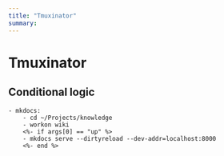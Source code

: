 ```yaml
---
title: "Tmuxinator"
summary: 
---
```


Tmuxinator
===

Conditional logic
---

```
- mkdocs:
    - cd ~/Projects/knowledge
    - workon wiki
    <%- if args[0] == "up" %>
    - mkdocs serve --dirtyreload --dev-addr=localhost:8000
    <%- end %>
```
